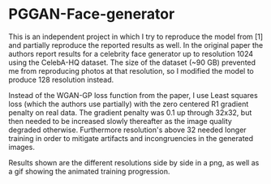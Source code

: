 # PGGAN-Face-generator

This is an independent project in which I try to reproduce the model from [1] and partially reproduce the reported results as well.
In the original paper the authors report results for a celebrity face generator up to resolution 1024 using the CelebA-HQ dataset.
The size of the dataset (~90 GB) prevented me from reproducing photos at that resolution, so I modified the model to produce 128
resolution instead.

Instead of the WGAN-GP loss function from the paper, I use Least squares loss (which the authors use partially) with the zero
centered R1 gradient penalty on real data. The gradient penalty was 0.1 up through 32x32, but then needed to be increased slowly
thereafter as the image quality degraded otherwise. Furthermore resolution's above 32 needed longer training in order to mitigate
artifacts and incongruencies in the generated images.

Results shown are the different resolutions side by side in a png, as well as a gif showing the animated training progression.
